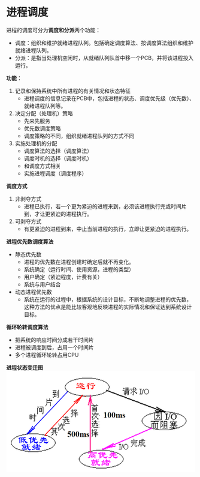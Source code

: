 <!--
 * @Descripttion: 
 * @version: 
 * @Author: WangQing
 * @email: 2749374330@qq.com
 * @Date: 2020-01-03 20:44:44
 * @LastEditors  : WangQing
 * @LastEditTime : 2020-01-03 21:11:36
 -->
# 进程调度

进程的调度可分为**调度和分派**两个功能：
- 调度：组织和维护就绪进程队列。包括确定调度算法、按调度算法组织和维护就绪进程队列。
- 分派：是指当处理机空闲时，从就绪队列队首中移一个PCB，并将该进程投入运行。

**功能**：
1. 记录和保持系统中所有进程的有关情况和状态特征
    - 进程调度的信息记录在PCB中，包括进程的状态、调度优先级（优先数）、就绪进程队列等。
2. 决定分配（处理机）策略
    - 先来先服务
    - 优先数调度策略
    - 调度策略的不同，组织就绪进程队列的方式不同
3. 实施处理机的分配
    - 调度算法的选择（调度算法）
    - 调度时机的选择（调度时机）
    - 和调度方式相关
    - 实施进程调度（调度程序）


**调度方式**
1. 非剥夺方式
    - 进程已执行，若一个更为紧迫的进程来到，必须该进程执行完或时间片到，才让更紧迫的进程执行。
2. 可剥夺方式
    - 有更紧迫的进程到来，中止当前进程的执行，立即让更紧迫的进程执行。

**进程优先数调度算法**

- 静态优先数
    - 进程的优先数在进程创建时确定后就不再变化。
    - 系统确定（运行时间、使用资源，进程的类型）
    - 用户确定（紧迫程度，计费有关）
    - 系统与用户结合
- 动态进程优先数
    - 系统在运行的过程中，根据系统的设计目标，不断地调整进程的优先数，这种方法的优点是能比较客观地反映进程的实际情况和保证达到系统设计目标。

**循环轮转调度算法**

- 把系统的响应时间分成若干时间片
- 进程被调度到后，占用一个时间片
- 多个进程循环轮转占用CPU

**进程状态变迁图**
![](images/2020-01-03-21-11-06.png)